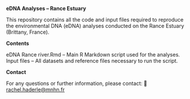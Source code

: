 **eDNA Analyses – Rance Estuary**

This repository contains all the code and input files required to reproduce the environmental DNA (eDNA) analyses conducted on the Rance Estuary (Brittany, France).

**Contents**

eDNA Rance river.Rmd – Main R Markdown script used for the analyses.
Input files – All datasets and reference files necessary to run the script.

**Contact**

For any questions or further information, please contact:
📧 rachel.haderle@mnhn.fr

